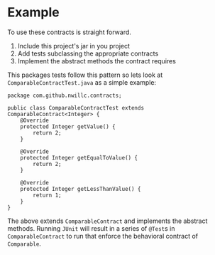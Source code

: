 # Example
To use these contracts is straight forward.

1. Include this project's jar in you project
1. Add tests subclassing the appropriate contracts
1. Implement the abstract methods the contract requires

This packages tests follow this pattern so lets look at `ComparableContractTest.java` as a simple example:

	package com.github.nwillc.contracts;
	
	public class ComparableContractTest extends ComparableContract<Integer> {
		@Override
		protected Integer getValue() {
	     	return 2;
		}

	   	@Override
	   	protected Integer getEqualToValue() {
	    	return 2;
	   	}

	   	@Override
	   	protected Integer getLessThanValue() {
	    	return 1;
	   	}
	}

The above extends `ComparableContract` and implements the abstract methods. Running `JUnit` will result in a series of `@Test`s in `ComparableContract` to run
that enforce the behavioral contract of `Comparable`.
